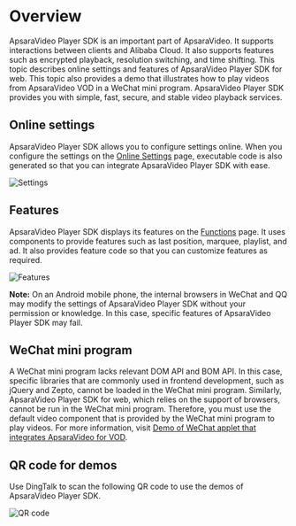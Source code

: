 # Overview

ApsaraVideo Player SDK is an important part of ApsaraVideo. It supports interactions between clients and Alibaba Cloud. It also supports features such as encrypted playback, resolution switching, and time shifting. This topic describes online settings and features of ApsaraVideo Player SDK for web. This topic also provides a demo that illustrates how to play videos from ApsaraVideo VOD in a WeChat mini program. ApsaraVideo Player SDK provides you with simple, fast, secure, and stable video playback services.

## Online settings

ApsaraVideo Player SDK allows you to configure settings online. When you configure the settings on the [Online Settings](https://player.alicdn.com/aliplayer/setting/setting.html?spm=a2c4g.11186623.2.17.52686782JpdzLD) page, executable code is also generated so that you can integrate ApsaraVideo Player SDK with ease.

![Settings](https://static-aliyun-doc.oss-accelerate.aliyuncs.com/assets/img/en-US/6180401161/p208950.png)

## Features

ApsaraVideo Player SDK displays its features on the [Functions](https://player.alicdn.com/aliplayer/presentation/index.html?type=cover) page. It uses components to provide features such as last position, marquee, playlist, and ad. It also provides feature code so that you can customize features as required.

![Features](https://static-aliyun-doc.oss-accelerate.aliyuncs.com/assets/img/en-US/6180401161/p208952.png)

**Note:** On an Android mobile phone, the internal browsers in WeChat and QQ may modify the settings of ApsaraVideo Player SDK without your permission or knowledge. In this case, specific features of ApsaraVideo Player SDK may fail.

## WeChat mini program

A WeChat mini program lacks relevant DOM API and BOM API. In this case, specific libraries that are commonly used in frontend development, such as jQuery and Zepto, cannot be loaded in the WeChat mini program. Similarly, ApsaraVideo Player SDK for web, which relies on the support of browsers, cannot be run in the WeChat mini program. Therefore, you must use the default video component that is provided by the WeChat mini program to play videos. For more information, visit [Demo of WeChat applet that integrates ApsaraVideo for VOD](https://github.com/aliyunvideo/AliyunPlayer_Web/tree/master/vod-mini-program?spm=a2c4g.11186623.2.21.52686782OXIoWp).

## QR code for demos

Use DingTalk to scan the following QR code to use the demos of ApsaraVideo Player SDK.

![QR code](https://static-aliyun-doc.oss-accelerate.aliyuncs.com/assets/img/en-US/6180401161/p208954.png)

